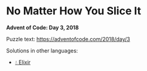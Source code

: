 # No Matter How You Slice It

**Advent of Code: Day 3, 2018**

Puzzle text: https://adventofcode.com/2018/day/3

Solutions in other languages:

- [💧 Elixir](../../../elixir/lib/2018/03_no_matter_how_you_slice_it)
